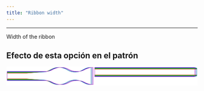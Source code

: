 ```yaml
---
title: "Ribbon width"
---
```


***

Width of the ribbon

## Efecto de esta opción en el patrón

![Esta imagen muestra el efecto de esta opción al superponer varias variantes que tienen un valor diferente para esta opción](benjamin_ribbonwidth_sample.svg "Efecto de esta opción en el patrón")
